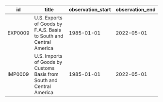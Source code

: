| id      | title                                                                 | observation_start   | observation_end   |
|---------|-----------------------------------------------------------------------|---------------------|-------------------|
| EXP0009 | U.S. Exports of Goods by F.A.S. Basis to South and Central America    | 1985-01-01          | 2022-05-01        |
| IMP0009 | U.S. Imports of Goods by Customs Basis from South and Central America | 1985-01-01          | 2022-05-01        |